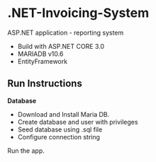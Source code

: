 # .NET-Invoicing-System


ASP.NET application - reporting system 


 * Build with ASP.NET CORE 3.0
 * MARIADB v10.6
 * EntityFramework

## Run Instructions

**Database**

* Download and Install Maria DB.
* Create database and user with privileges
* Seed database using .sql file
* Configure connection string

Run the app.
